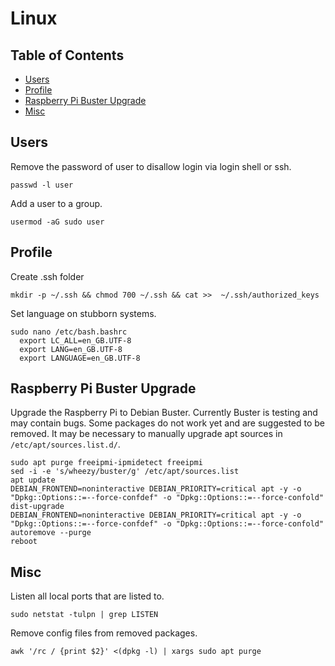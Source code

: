 # Linux

## Table of Contents
* [Users](#users)
* [Profile](#profile)
* [Raspberry Pi Buster Upgrade](#raspberry-pi-buster-ugrade)
* [Misc](#misc)

## Users

Remove the password of user to disallow login via login shell or ssh.
```
passwd -l user
```

Add a user to a group.
```
usermod -aG sudo user
```

## Profile

Create .ssh folder
```
mkdir -p ~/.ssh && chmod 700 ~/.ssh && cat >>  ~/.ssh/authorized_keys
```

Set language on stubborn systems.
```
sudo nano /etc/bash.bashrc
  export LC_ALL=en_GB.UTF-8
  export LANG=en_GB.UTF-8
  export LANGUAGE=en_GB.UTF-8
```

## Raspberry Pi Buster Upgrade

Upgrade the Raspberry Pi to Debian Buster. Currently Buster is testing and may contain bugs. Some packages do not work yet and are suggested to be removed.
It may be necessary to manually upgrade apt sources in `/etc/apt/sources.list.d/`.
```
sudo apt purge freeipmi-ipmidetect freeipmi
sed -i -e 's/wheezy/buster/g' /etc/apt/sources.list
apt update
DEBIAN_FRONTEND=noninteractive DEBIAN_PRIORITY=critical apt -y -o "Dpkg::Options::=--force-confdef" -o "Dpkg::Options::=--force-confold" dist-upgrade
DEBIAN_FRONTEND=noninteractive DEBIAN_PRIORITY=critical apt -y -o "Dpkg::Options::=--force-confdef" -o "Dpkg::Options::=--force-confold" autoremove --purge
reboot
```

## Misc

Listen all local ports that are listed to.
```
sudo netstat -tulpn | grep LISTEN
```

Remove config files from removed packages.
```
awk '/rc / {print $2}' <(dpkg -l) | xargs sudo apt purge
```
